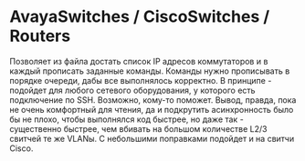 # AvayaSwitches / CiscoSwitches / Routers
Позволяет из файла достать список IP адресов коммутаторов и в каждый прописать заданные команды. Команды нужно прописывать в порядке очереди,
дабы все выполнялось корректно.
В принципе - подойдет для любого сетевого оборудования, у которого есть подключение по SSH.
Возможно, кому-то поможет. Вывод, правда, пока не очень комфортный для чтения, да и подкрутить асинхронность было бы не плохо, чтобы выполнялся код быстрее,
но даже так - существенно быстрее, чем вбивать на большом количестве L2/3 свитчей те же VLANы.
С небольшими поправками подойдет и на свитчи Cisco.
